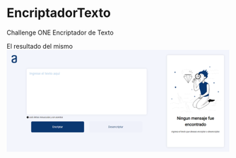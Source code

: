 # EncriptadorTexto

Challenge ONE Encriptador de Texto

El resultado del mismo
![preview](Preview.png)

